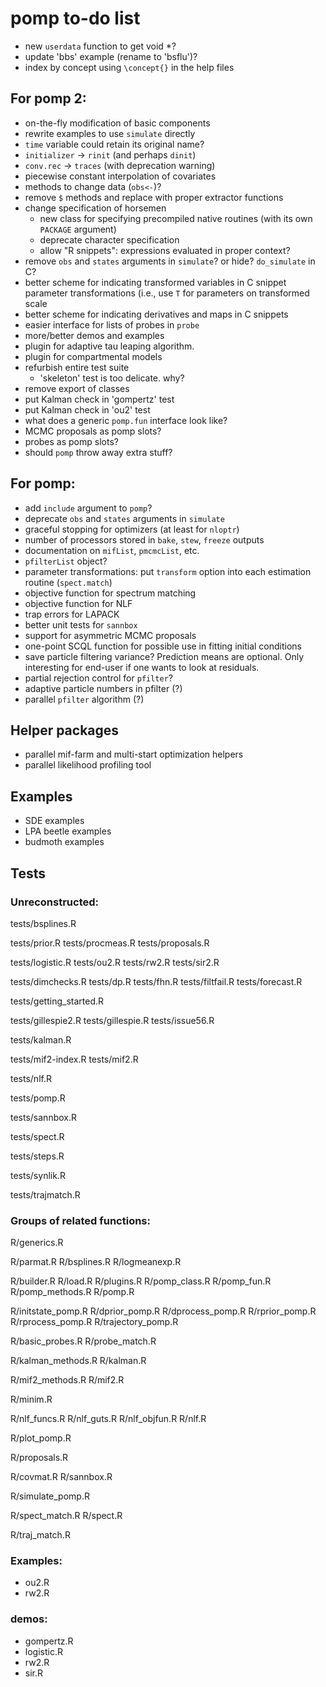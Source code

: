 # pomp to-do list

- new `userdata` function to get void *?
- update 'bbs' example (rename to 'bsflu')?
- index by concept using `\concept{}` in the help files

## For pomp 2:

- on-the-fly modification of basic components
- rewrite examples to use `simulate` directly
- `time` variable could retain its original name?
- `initializer` -> `rinit` (and perhaps `dinit`)
- `conv.rec` -> `traces` (with deprecation warning)
- piecewise constant interpolation of covariates
- methods to change data (`obs<-`)?
- remove `$` methods and replace with proper extractor functions
- change specification of horsemen
	- new class for specifying precompiled native routines (with its own `PACKAGE` argument)
	- deprecate character specification
	- allow "R snippets": expressions evaluated in proper context?
- remove `obs` and `states` arguments in `simulate`? or hide? `do_simulate` in C?
- better scheme for indicating transformed variables in C snippet parameter transformations (i.e., use `T` for parameters on transformed scale
- better scheme for indicating derivatives and maps in C snippets
- easier interface for lists of probes in `probe`
- more/better demos and examples
- plugin for adaptive tau leaping algorithm.
- plugin for compartmental models
- refurbish entire test suite
	- 'skeleton' test is too delicate. why?
- remove export of classes
- put Kalman check in 'gompertz' test
- put Kalman check in 'ou2' test
- what does a generic `pomp.fun` interface look like?
- MCMC proposals as pomp slots?
- probes as pomp slots?
- should `pomp` throw away extra stuff?

## For pomp:

- add `include` argument to `pomp`?
- deprecate `obs` and `states` arguments in `simulate`
- graceful stopping for optimizers (at least for `nloptr`)
- number of processors stored in `bake`, `stew`, `freeze` outputs
- documentation on `mifList`, `pmcmcList`, etc.
- `pfilterList` object?
- parameter transformations: put `transform` option into each estimation routine (`spect.match`)
- objective function for spectrum matching
- objective function for NLF
- trap errors for LAPACK
- better unit tests for `sannbox`
- support for asymmetric MCMC proposals
- one-point SCQL function for possible use in fitting initial conditions
- save particle filtering variance?
  Prediction means are optional.
	Only interesting for end-user if one wants to look at residuals.
- partial rejection control for `pfilter`?
- adaptive particle numbers in pfilter (?)
- parallel `pfilter` algorithm (?)

## Helper packages

- parallel mif-farm and multi-start optimization helpers
- parallel likelihood profiling tool

## Examples

- SDE examples
- LPA beetle examples
- budmoth examples

## Tests

### Unreconstructed:

tests/bsplines.R

tests/prior.R
tests/procmeas.R
tests/proposals.R

tests/logistic.R
tests/ou2.R
tests/rw2.R
tests/sir2.R

tests/dimchecks.R
tests/dp.R
tests/fhn.R
tests/filtfail.R
tests/forecast.R

tests/getting_started.R

tests/gillespie2.R
tests/gillespie.R
tests/issue56.R

tests/kalman.R

tests/mif2-index.R
tests/mif2.R

tests/nlf.R

tests/pomp.R

tests/sannbox.R

tests/spect.R

tests/steps.R

tests/synlik.R

tests/trajmatch.R

### Groups of related functions:

R/generics.R

R/parmat.R
R/bsplines.R
R/logmeanexp.R

R/builder.R
R/load.R
R/plugins.R
R/pomp_class.R
R/pomp_fun.R
R/pomp_methods.R
R/pomp.R

R/initstate_pomp.R
R/dprior_pomp.R
R/dprocess_pomp.R
R/rprior_pomp.R
R/rprocess_pomp.R
R/trajectory_pomp.R

R/basic_probes.R
R/probe_match.R

R/kalman_methods.R
R/kalman.R

R/mif2_methods.R
R/mif2.R

R/minim.R

R/nlf_funcs.R
R/nlf_guts.R
R/nlf_objfun.R
R/nlf.R

R/plot_pomp.R

R/proposals.R

R/covmat.R
R/sannbox.R

R/simulate_pomp.R

R/spect_match.R
R/spect.R

R/traj_match.R

### Examples:

- ou2.R
- rw2.R

### demos:

- gompertz.R
- logistic.R
- rw2.R
- sir.R

